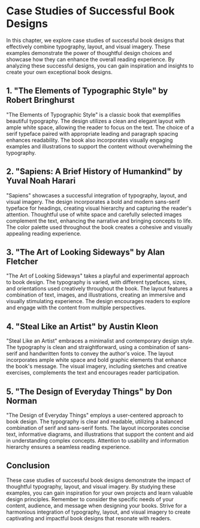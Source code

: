 Case Studies of Successful Book Designs
===================================================

In this chapter, we explore case studies of successful book designs that effectively combine typography, layout, and visual imagery. These examples demonstrate the power of thoughtful design choices and showcase how they can enhance the overall reading experience. By analyzing these successful designs, you can gain inspiration and insights to create your own exceptional book designs.

**1. "The Elements of Typographic Style" by Robert Bringhurst**
---------------------------------------------------------------



"The Elements of Typographic Style" is a classic book that exemplifies beautiful typography. The design utilizes a clean and elegant layout with ample white space, allowing the reader to focus on the text. The choice of a serif typeface paired with appropriate leading and paragraph spacing enhances readability. The book also incorporates visually engaging examples and illustrations to support the content without overwhelming the typography.

**2. "Sapiens: A Brief History of Humankind" by Yuval Noah Harari**
-------------------------------------------------------------------



"Sapiens" showcases a successful integration of typography, layout, and visual imagery. The design incorporates a bold and modern sans-serif typeface for headings, creating visual hierarchy and capturing the reader's attention. Thoughtful use of white space and carefully selected images complement the text, enhancing the narrative and bringing concepts to life. The color palette used throughout the book creates a cohesive and visually appealing reading experience.

**3. "The Art of Looking Sideways" by Alan Fletcher**
-----------------------------------------------------



"The Art of Looking Sideways" takes a playful and experimental approach to book design. The typography is varied, with different typefaces, sizes, and orientations used creatively throughout the book. The layout features a combination of text, images, and illustrations, creating an immersive and visually stimulating experience. The design encourages readers to explore and engage with the content from multiple perspectives.

**4. "Steal Like an Artist" by Austin Kleon**
---------------------------------------------



"Steal Like an Artist" embraces a minimalist and contemporary design style. The typography is clean and straightforward, using a combination of sans-serif and handwritten fonts to convey the author's voice. The layout incorporates ample white space and bold graphic elements that enhance the book's message. The visual imagery, including sketches and creative exercises, complements the text and encourages reader participation.

**5. "The Design of Everyday Things" by Don Norman**
----------------------------------------------------



"The Design of Everyday Things" employs a user-centered approach to book design. The typography is clear and readable, utilizing a balanced combination of serif and sans-serif fonts. The layout incorporates concise text, informative diagrams, and illustrations that support the content and aid in understanding complex concepts. Attention to usability and information hierarchy ensures a seamless reading experience.

**Conclusion**
--------------

These case studies of successful book designs demonstrate the impact of thoughtful typography, layout, and visual imagery. By studying these examples, you can gain inspiration for your own projects and learn valuable design principles. Remember to consider the specific needs of your content, audience, and message when designing your books. Strive for a harmonious integration of typography, layout, and visual imagery to create captivating and impactful book designs that resonate with readers.
